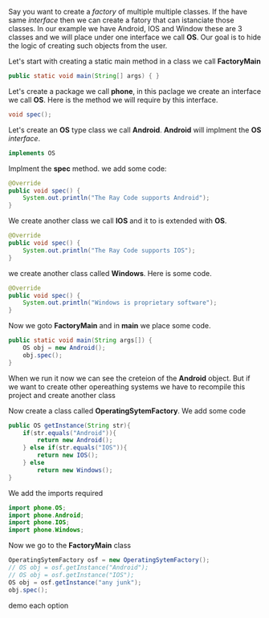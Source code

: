 Say you want to create a *factory* of multiple multiple classes. If the have same *interface* then we can create a fatory
that can istanciate those classes. In our example we have Android, IOS and Window
these are 3 classes and we will place under one interface we call **OS**.
Our goal is to hide the logic of creating such objects from the user. 

Let's start with creating a static main method in a class we call **FactoryMain**
```java
public static void main(String[] args) { }
```
Let's create a package we call **phone**, in this paclage  we create an interface we call **OS**.
Here is the method we will require by this interface.
```java
void spec();
```
Let's create an **OS** type class we call **Android**. **Android** will implment the **OS** *interface*. 
```java
implements OS
```
Implment the **spec** method.
we add some code:
```java
@Override
public void spec() {
    System.out.println("The Ray Code supports Android");
}
```

We create another class we call **IOS** and it to is extended with **OS**.
```java
@Override
public void spec() {
    System.out.println("The Ray Code supports IOS");
}
```
we create another class called **Windows**. Here is some code.
```java
@Override
public void spec() {
    System.out.println("Windows is proprietary software");
}
```

Now we goto **FactoryMain** and in **main** we place some code.
```java
public static void main(String args[]) {
    OS obj = new Android();
    obj.spec();
}
```
When we run it now we can see the creteion of the **Android** object.
But if we want to create other opereathing systems we have to recompile this project and create another class

Now create a class called **OperatingSytemFactory**.
We add some code
```java
public OS getInstance(String str){
    if(str.equals("Android")){
        return new Android();
    } else if(str.equals("IOS")){
        return new IOS();
    } else
        return new Windows();
}
```
We add the imports required
```java
import phone.OS;
import phone.Android;
import phone.IOS;
import phone.Windows;
```
Now we go to the **FactoryMain** class
```java
OperatingSytemFactory osf = new OperatingSytemFactory();
// OS obj = osf.getInstance("Android");
// OS obj = osf.getInstance("IOS");
OS obj = osf.getInstance("any junk");
obj.spec();
```
demo each option

